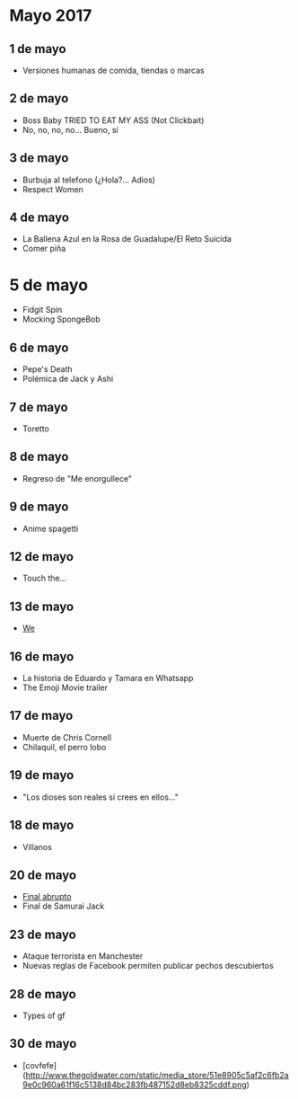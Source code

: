 Mayo 2017
===========

## 1 de mayo
 - Versiones humanas de comida, tiendas o marcas 
 
## 2 de mayo
 - Boss Baby TRIED TO EAT MY ASS (Not Clickbait)
 - No, no, no, no... Bueno, sí

## 3 de mayo
 - Burbuja al telefono (¿Hola?... Adios)
 - Respect Women

## 4 de mayo
 - La Ballena Azul en la Rosa de Guadalupe/El Reto Suicida
 - Comer piña

# 5 de mayo
 - Fidgit Spin
 - Mocking SpongeBob

## 6 de mayo
 - Pepe's Death
 - Polémica de Jack y Ashi

## 7 de mayo
- Toretto

## 8 de mayo
 - Regreso de "Me enorgullece"
 
## 9 de mayo
 - Anime spagetti
 
## 12 de mayo
 - Touch the...
 
## 13 de mayo
 - [We](https://img.buzzfeed.com/buzzfeed-static/static/2017-05/13/13/asset/buzzfeed-prod-fastlane-02/sub-buzz-8200-1494697854-3.png?downsize=715:*&output-format=auto&output-quality=auto)
 
## 16 de mayo
 - La historia de Eduardo y Tamara en Whatsapp
 - The Emoji Movie trailer
 
## 17 de mayo
 - Muerte de Chris Cornell
 - Chilaquil, el perro lobo

## 19 de mayo
 - "Los dioses son reales si crees en ellos..."
 
## 18 de mayo
 - Villanos
 
## 20 de mayo
 - [Final abrupto](https://scontent.fpbc1-1.fna.fbcdn.net/v/t1.0-9/18619898_1927144540865402_7299260766241708371_n.jpg?oh=506760b31b7f90eea75f587f493219b0&oe=59BAF46C)
 - Final de Samurai Jack

## 23 de mayo
 - Ataque terrorista en Manchester
 - Nuevas reglas de Facebook permiten publicar pechos descubiertos

## 28 de mayo
 - Types of gf

## 30 de mayo
 - [covfefe] (http://www.thegoldwater.com/static/media_store/51e8905c5af2c6fb2a9e0c960a61f16c5138d84bc283fb487152d8eb8325cddf.png)
